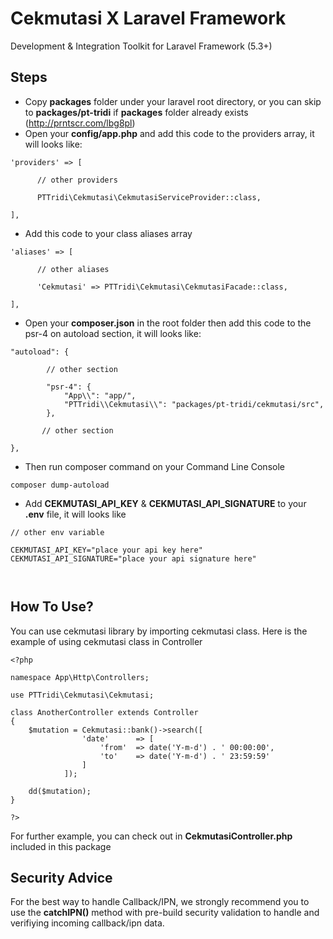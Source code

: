 # Cekmutasi X Laravel Framework
Development &amp; Integration Toolkit for Laravel Framework (5.3+)

## Steps
- Copy **packages** folder under your laravel root directory, or you can skip to **packages/pt-tridi** if **packages** folder already exists (http://prntscr.com/lbg8pl)
- Open your **config/app.php** and add this code to the providers array, it will looks like:

<pre><code>'providers' =&gt; [

      // other providers

      PTTridi\Cekmutasi\CekmutasiServiceProvider::class,

],</code></pre>

- Add this code to your class aliases array

<pre><code>'aliases' =&gt; [

      // other aliases

      'Cekmutasi' => PTTridi\Cekmutasi\CekmutasiFacade::class,

],</code></pre>

- Open your **composer.json** in the root folder then add this code to the psr-4 on autoload section, it will looks like:

<pre><code>&quot;autoload&quot;: {

        // other section
        
        &quot;psr-4&quot;: {
            &quot;App\\&quot;: &quot;app/&quot;,
            &quot;PTTridi\\Cekmutasi\\&quot;: &quot;packages/pt-tridi/cekmutasi/src&quot;,
        },
        
       // other section
       
},</code></pre>

- Then run composer command on your Command Line Console

<pre><code>composer dump-autoload</code></pre>

- Add **CEKMUTASI_API_KEY** & **CEKMUTASI_API_SIGNATURE** to your **.env** file, it will looks like

<pre><code>// other env variable
	
CEKMUTASI_API_KEY="place your api key here"
CEKMUTASI_API_SIGNATURE="place your api signature here"

 </code></pre>

## How To Use?

You can use cekmutasi library by importing cekmutasi class. Here is the example of using cekmutasi class in Controller

<pre><code>&#x3C;?php

namespace App\Http\Controllers;

use PTTridi\Cekmutasi\Cekmutasi;

class AnotherController extends Controller
{
    $mutation = Cekmutasi::bank()-&#x3E;search([
				'date'		=&gt; [
					'from'	=&gt; date('Y-m-d') . ' 00:00:00',
					'to'	=&gt; date('Y-m-d') . ' 23:59:59'
				]
			]);

    dd($mutation);
}

?&#x3E;</code></pre>

For further example, you can check out in **CekmutasiController.php** included in this package

## Security Advice

For the best way to handle Callback/IPN, we strongly recommend you to use the **catchIPN()** method with pre-build security validation to handle and verifiying incoming callback/ipn data.
